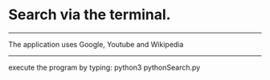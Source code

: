 # Search via the terminal.

__________________________________________
The application uses Google, Youtube and Wikipedia
__________________________________________

execute the program by typing: python3 pythonSearch.py
